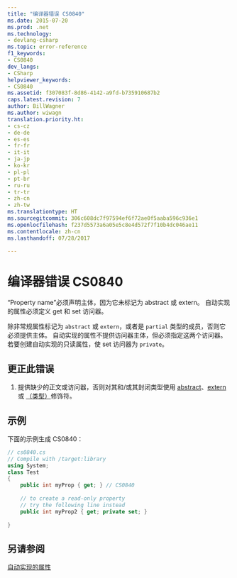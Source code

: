 ```yaml
---
title: "编译器错误 CS0840"
ms.date: 2015-07-20
ms.prod: .net
ms.technology:
- devlang-csharp
ms.topic: error-reference
f1_keywords:
- CS0840
dev_langs:
- CSharp
helpviewer_keywords:
- CS0840
ms.assetid: f307083f-8d86-4142-a9fd-b735910687b2
caps.latest.revision: 7
author: BillWagner
ms.author: wiwagn
translation.priority.ht:
- cs-cz
- de-de
- es-es
- fr-fr
- it-it
- ja-jp
- ko-kr
- pl-pl
- pt-br
- ru-ru
- tr-tr
- zh-cn
- zh-tw
ms.translationtype: HT
ms.sourcegitcommit: 306c608dc7f97594ef6f72ae0f5aaba596c936e1
ms.openlocfilehash: f237d5573a6a05e5c8e4d572f7f10b4dc046ae11
ms.contentlocale: zh-cn
ms.lasthandoff: 07/28/2017

---
```

# <a name="compiler-error-cs0840"></a>编译器错误 CS0840
“Property name”必须声明主体，因为它未标记为 abstract 或 extern。 自动实现的属性必须定义 get 和 set 访问器。  
  
 除非常规属性标记为 `abstract` 或 `extern`，或者是 `partial` 类型的成员，否则它必须提供主体。 自动实现的属性不提供访问器主体，但必须指定这两个访问器。 若要创建自动实现的只读属性，使 set 访问器为 `private`。  
  
## <a name="to-correct-this-error"></a>更正此错误  
  
1.  提供缺少的正文或访问器，否则对其和/或其封闭类型使用 [abstract](../../../csharp/language-reference/keywords/abstract.md)、[extern](../../../csharp/language-reference/keywords/extern.md) 或 [（类型）](../../../csharp/language-reference/keywords/partial-type.md)修饰符。  
  
## <a name="example"></a>示例  
 下面的示例生成 CS0840：  
  
```csharp  
// cs0840.cs  
// Compile with /target:library  
using System;  
class Test  
{  
    public int myProp { get; } // CS0840  
  
    // to create a read-only property  
    // try the following line instead  
    public int myProp2 { get; private set; }  
  
}  
```  
  
## <a name="see-also"></a>另请参阅  
 [自动实现的属性](../../../csharp/programming-guide/classes-and-structs/auto-implemented-properties.md)

